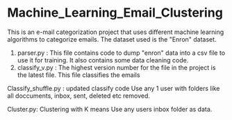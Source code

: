 # Machine_Learning_Email_Clustering

This is an e-mail categorization project that uses different machine learning algorithms to categorize emails.
The dataset used is the "Enron" dataset.

1. parser.py : This file contains code to dump "enron" data into a csv file to use it for training. It also contains some data cleaning code.
2. classify_v<version no>.py : The highest version number for the file in the project is the latest file. This file classifies the emails

Classify_shuffle.py : updated classify code
Use any 1 user with folders like all doccuments, inbox, sent, deleted etc removed.

Cluster.py: Clustering with K means 
Use any users inbox folder as data.
